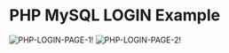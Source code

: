 # PHP MySQL LOGIN Example
![PHP-LOGIN-PAGE-1!](https://javafacil.net/wp-content/uploads/2022/11/php-login-example-1.png)
![PHP-LOGIN-PAGE-2!](https://javafacil.net/wp-content/uploads/2022/11/php-login-example-1.png)
